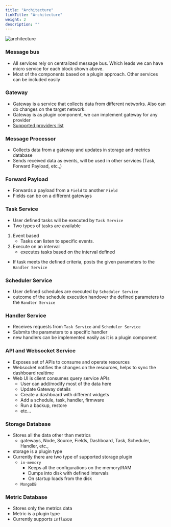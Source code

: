 ```yaml
---
title: "Architecture"
linkTitle: "Architecture"
weight: 2
description: ""
---
```


![architecture](/doc-images/architecture.png)

### Message bus
* All services rely on centralized message bus. Which leads we can have micro service for each block shown above.
* Most of the components based on a plugin approach. Other services can be included easily

### Gateway
* Gateway is a service that collects data from different networks. 
Also can do changes on the target network.
* Gateway is as plugin component, we can implement gateway for any provider
* [Supported providers list](/docs/overview/#supported-providers)


### Message Processor
* Collects data from a gateway and updates in storage and metrics database
* Sends received data as events, will be used in other services (Task, Forward Payload, etc.,)

### Forward Payload
* Forwards a payload from a `Field` to another `Field`
* Fields can be on a different gateways

### Task Service
* User defined tasks will be executed by `Task Service`
* Two types of tasks are available
1. Event based
    * Tasks can listen to specific events.
2. Execute on an interval
     * executes tasks based on the interval defined

* If task meets the defined criteria, posts the given parameters to the `Handler Service`

### Scheduler Service
* User defined schedules are executed by `Scheduler Service`
* outcome of the schedule execution handover the defined parameters to the `Handler Service`

### Handler Service
* Receives requests from `Task Service` and `Scheduler Service`
* Submits the parameters to a specific handler
* new handlers can be implemented easily as it is a plugin component

### API and Websocket Service
* Exposes set of APIs to consume and operate resources
* Websocket notifies the changes on the resources, helps to sync the dashboard realtime
* Web UI is client consumes query service APIs
  * User can add/modify most of the data here
  * Update Gateway details
  * Create a dashboard with different widgets
  * Add a schedule, task, handler, firmware
  * Run a backup, restore
  * etc...

### Storage Database
* Stores all the data other than metrics
  * gateways, Node, Source, Fields, Dashboard, Task, Scheduler, Handler, etc.,
* storage is a plugin type
* Currently there are two type of supported storage plugin
  * `in-memory`
    * Keeps all the configurations on the memory/RAM
    * Dumps into disk with defined intervals
    * On startup loads from the disk
  * `MongoDB`

### Metric Database
* Stores only the metrics data
* Metric is a plugin type
* Currently supports `InfluxDB`

